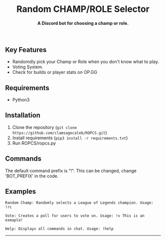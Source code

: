 <h1 align="center">
    Random CHAMP/ROLE Selector
  <br>
</h1>

<h4 align="center">A Discord bot for choosing a champ or role.</h4>
<br>

## Key Features

* Randomdly pick your Champ or Role when you don't know what to play.
* Voting System.
* Check for builds or player stats on OP.GG

## Requirements

* Python3

## Installation

1. Clone the repository (```git clone https://github.com/clamsagecaleb/ROPCS.git```)
2. Install requirements (```pip3 install -r requirements.txt```)
3. Run ROPCS/ropcs.py

## Commands

The default command prefix is "!". This can be changed, change 'BOT_PREFIX' in the code.

## Examples 
```
Random Champ: Randomly selects a League of Legends champion. Usage: !rc

Vote: Creates a poll for users to vote on. Usage: !v This is an exmaple!

Help: Displays all commands in chat. Usage: !help
```

---
